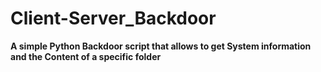 # Client-Server_Backdoor

**A simple Python Backdoor script that allows to get System information and the Content of a specific folder**

